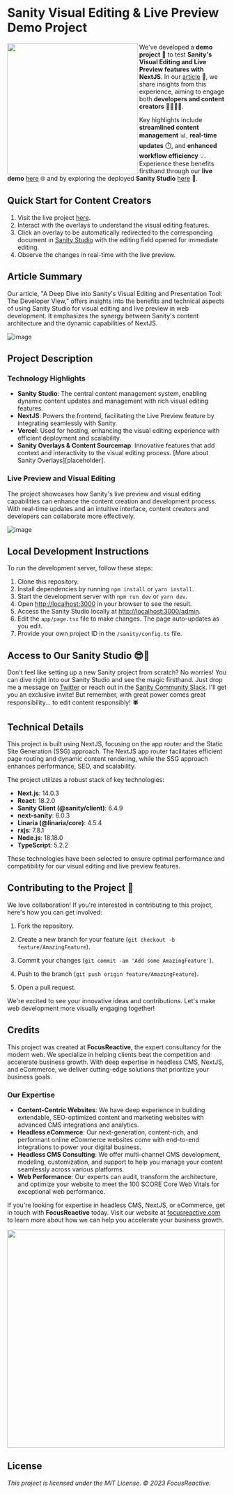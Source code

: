 # Sanity Visual Editing & Live Preview Demo Project

<image src="https://github.com/focusreactive/Demo-VisualEditing-Sanity/assets/14885189/19dfd500-7cfb-4327-b556-69018ce17562" width="300px" align="left" /> We've developed a **demo project** 🚀 to test **Sanity's Visual Editing and Live Preview features with NextJS**. In our [article](https://dev.to/focusreactive/a-deep-dive-into-sanitys-visual-editing-and-presentation-tool-the-developer-view-513j) 📝, we share insights from this experience, aiming to engage both **developers and content creators** 👩‍💻👨‍💻.

Key highlights include **streamlined content management** 📊, **real-time updates** ⏱️, and **enhanced workflow efficiency** 💡. Experience these benefits firsthand through our **live demo** [here](https://demo-visual-editing-sanity.vercel.app/) 🌐 and by exploring the deployed **Sanity Studio** [here](https://demo-visual-editing-sanity.vercel.app/admin/) 🎨.


## Quick Start for Content Creators

1. Visit the live project [here](https://demo-visual-editing-sanity.vercel.app/).
2. Interact with the overlays to understand the visual editing features.
3. Click an overlay to be automatically redirected to the corresponding document in [Sanity Studio](https://demo-visual-editing-sanity.vercel.app/admin/) with the editing field opened for immediate editing.
4. Observe the changes in real-time with the live preview.

## Article Summary

Our article, "A Deep Dive into Sanity's Visual Editing and Presentation Tool: The Developer View," offers insights into the benefits and technical aspects of using Sanity Studio for visual editing and live preview in web development. It emphasizes the synergy between Sanity's content architecture and the dynamic capabilities of NextJS.

![image](https://github.com/focusreactive/Demo-VisualEditing-Sanity/assets/14885189/ebe2107a-3c35-4863-b3db-063ec5ea7fbb)


## Project Description

### Technology Highlights

- **Sanity Studio**: The central content management system, enabling dynamic content updates and management with rich visual editing features.
- **NextJS**: Powers the frontend, facilitating the Live Preview feature by integrating seamlessly with Sanity.
- **Vercel**: Used for hosting, enhancing the visual editing experience with efficient deployment and scalability.
- **Sanity Overlays & Content Sourcemap**: Innovative features that add context and interactivity to the visual editing process. [More about Sanity Overlays][placeholder].

### Live Preview and Visual Editing

The project showcases how Sanity's live preview and visual editing capabilities can enhance the content creation and development process. With real-time updates and an intuitive interface, content creators and developers can collaborate more effectively.

![image](https://github.com/focusreactive/Demo-VisualEditing-Sanity/assets/14885189/84591df6-9c13-41f5-a0bc-d494f64e847e)


## Local Development Instructions

To run the development server, follow these steps:

1. Clone this repository.
2. Install dependencies by running `npm install` or `yarn install`.
3. Start the development server with `npm run dev` or `yarn dev`.
4. Open [http://localhost:3000](http://localhost:3000/) in your browser to see the result.
5. Access the Sanity Studio locally at [http://localhost:3000/admin](http://localhost:3000/admin).
6. Edit the `app/page.tsx` file to make changes. The page auto-updates as you edit.
7. Provide your own project ID in the `/sanity/config.ts` file.

## Access to Our Sanity Studio 😎🚀

Don't feel like setting up a new Sanity project from scratch? No worries! You can dive right into our Sanity Studio and see the magic firsthand. Just drop me a message on [Twitter](https://twitter.com/UsulPro) or reach out in the [Sanity Community Slack](https://slack.sanity.io/). I'll get you an exclusive invite! But remember, with great power comes great responsibility... to edit content responsibly! 🕷️

## Technical Details

This project is built using NextJS, focusing on the app router and the Static Site Generation (SSG) approach. The NextJS app router facilitates efficient page routing and dynamic content rendering, while the SSG approach enhances performance, SEO, and scalability.

The project utilizes a robust stack of key technologies:

- **Next.js**: 14.0.3
- **React**: 18.2.0
- **Sanity Client (@sanity/client)**: 6.4.9
- **next-sanity**: 6.0.3
- **Linaria (@linaria/core)**: 4.5.4
- **rxjs**: 7.8.1
- **Node.js**: 18.18.0
- **TypeScript**: 5.2.2

These technologies have been selected to ensure optimal performance and compatibility for our visual editing and live preview features.

## Contributing to the Project 🤝

We love collaboration! If you're interested in contributing to this project, here's how you can get involved:

1. Fork the repository.
2. Create a new branch for your feature (`git checkout -b feature/AmazingFeature`).
3. Commit your changes (`git commit -am 'Add some AmazingFeature'`).
4. Push to the branch (`git push origin feature/AmazingFeature`).


5. Open a pull request.

We're excited to see your innovative ideas and contributions. Let's make web development more visually engaging together!

## Credits

This project was created at **FocusReactive**, the expert consultancy for the modern web. We specialize in helping clients beat the competition and accelerate business growth. With deep expertise in headless CMS, NextJS, and eCommerce, we deliver cutting-edge solutions that prioritize your business goals.

### Our Expertise

- **Content-Centric Websites**: We have deep experience in building extendable, SEO-optimized content and marketing websites with advanced CMS integrations and analytics.
- **Headless eCommerce**: Our next-generation, content-rich, and performant online eCommerce websites come with end-to-end integrations to power your digital business.
- **Headless CMS Consulting**: We offer multi-channel CMS development, modeling, customization, and support to help you manage your content seamlessly across various platforms.
- **Web Performance**: Our experts can audit, transform the architecture, and optimize your website to meet the 100 SCORE Core Web Vitals for exceptional web performance.

If you're looking for expertise in headless CMS, NextJS, or eCommerce, get in touch with **FocusReactive** today. Visit our website at [focusreactive.com](https://focusreactive.com/) to learn more about how we can help you accelerate your business growth.

<image src="https://github.com/focusreactive/MVP-NextJS13-New-Features/assets/14885189/7c67e385-3f79-43e3-ba27-bada1ebddf03" width="500px"/>

## License

_This project is licensed under the MIT License. © 2023 FocusReactive._
